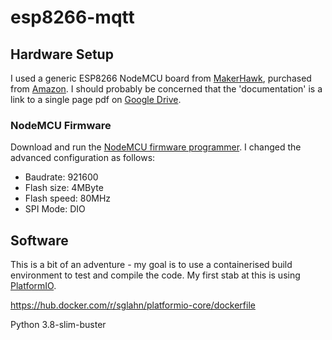 # esp8266-mqtt

## Hardware Setup
I used a generic ESP8266 NodeMCU board from [MakerHawk](https://www.makerhawk.com/products/makerhawk-3pcs-esp8266-nodemcu-lua-cp2102-esp-12f-wifi-internet-development-board-serial-wireless-module-for-arduino-ide-micropython-new-version "MakerHawk"), purchased from [Amazon](https://www.amazon.co.uk/gp/product/B07M8Q38LK/ref=ppx_yo_dt_b_asin_title_o07_s00?ie=UTF8&psc=1 "Amazon"). I should probably be concerned that the 'documentation' is a link to a single page pdf on [Google Drive](https://drive.google.com/file/d/1LNz-OE40XjNhtsZPzFIFIs9zO3uW4V6P "Google Drive").

### NodeMCU Firmware
Download and run the [NodeMCU firmware programmer](https://github.com/nodemcu/nodemcu-flasher/blob/master/Win64/Release/ESP8266Flasher.exe "NodeMCU programmer"). I changed the advanced configuration as follows:  

* Baudrate: 921600
* Flash size: 4MByte
* Flash speed: 80MHz
* SPI Mode: DIO

## Software

This is a bit of an adventure - my goal is to use a containerised build environment to test and compile the code. My first stab at this is using [PlatformIO](https://platformio.org/ "PlatformIO").




https://hub.docker.com/r/sglahn/platformio-core/dockerfile


Python 3.8-slim-buster
